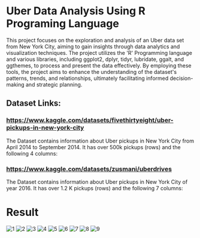 # Uber Data Analysis Using R Programing Language
This project focuses on the exploration and analysis of an Uber data set from New York City, aiming to gain insights through data analytics and visualization techniques. The project utilizes the 'R' Programming language and various libraries, including ggplot2, dplyr, tidyr, lubridate, ggalt, and ggthemes, to process and present the data effectively. By employing these tools, the project aims to enhance the understanding of the dataset's patterns, trends, and relationships, ultimately facilitating informed decision-making and strategic planning.

## Dataset Links:
### https://www.kaggle.com/datasets/fivethirtyeight/uber-pickups-in-new-york-city
The Dataset contains information about Uber pickups in New York City from April 2014 to September 2014. It has over 500k pickups (rows) and the following 4 columns:
### https://www.kaggle.com/datasets/zusmani/uberdrives
The Dataset contains information about Uber pickups in New York City of year 2016. It has over 1.2 K pickups (rows) and the following 7 columns:

# Result
![1](https://github.com/ParasPalli/Uber_Data_Analysis/assets/115391909/d2911c40-348a-4da7-8775-73b533425316)
![2](https://github.com/ParasPalli/Uber_Data_Analysis/assets/115391909/adcaf481-5d08-4a4e-8167-38b7f5ddba47)
![3](https://github.com/ParasPalli/Uber_Data_Analysis/assets/115391909/c6663239-75cc-4d77-9038-bc53d69a26e2)
![4](https://github.com/ParasPalli/Uber_Data_Analysis/assets/115391909/07e8beae-9066-4724-aae0-44e8248e36a4)
![5](https://github.com/ParasPalli/Uber_Data_Analysis/assets/115391909/c3206217-1975-4e71-8397-79522a5c5345)
![6](https://github.com/ParasPalli/Uber_Data_Analysis/assets/115391909/b5a0737c-593c-438b-9ab8-41891f47807b)
![7](https://github.com/ParasPalli/Uber_Data_Analysis/assets/115391909/b285551e-fabb-48f4-bd96-c4ee37e919a0)
![8](https://github.com/ParasPalli/Uber_Data_Analysis/assets/115391909/14d967ba-7569-41cc-bb7e-a3141dfd7011)
![9](https://github.com/ParasPalli/Uber_Data_Analysis/assets/115391909/b5949a1f-205e-435f-bab1-4483cc38d1a0)
